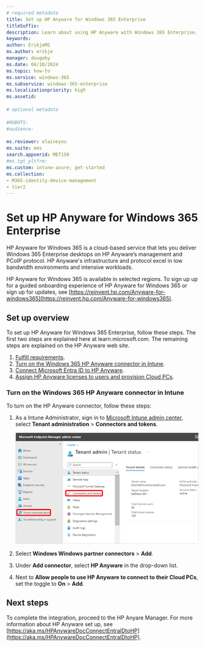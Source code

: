 ```yaml
---
# required metadata
title: Set up HP Anyware for Windows 365 Enterprise
titleSuffix:
description: Learn about using HP Anyware with Windows 365 Enterprise.
keywords:
author: ErikjeMS  
ms.author: erikje
manager: dougeby
ms.date: 04/10/2024
ms.topic: how-to
ms.service: windows-365
ms.subservice: windows-365-enterprise
ms.localizationpriority: high
ms.assetid: 

# optional metadata

#ROBOTS:
#audience:

ms.reviewer: elaineyou    
ms.suite: ems
search.appverid: MET150
#ms.tgt_pltfrm:
ms.custom: intune-azure; get-started
ms.collection:
- M365-identity-device-management
- tier2
---
```


# Set up HP Anyware for Windows 365 Enterprise

HP Anyware for Windows 365 is a cloud-based service that lets you deliver Windows 365 Enterprise desktops on HP Anyware’s management and PCoIP protocol. HP Anyware's infrastructure and protocol excel in low bandwidth environments and intensive workloads.

HP Anyware for Windows 365 is available in selected regions. To sign up up for a guided onboarding experience of HP Anyware for Windows 365 or sign up for updates, see [https://reinvent.hp.com/Anyware-for-windows365](https://reinvent.hp.com/Anyware-for-windows365).

## Set up overview

To set up HP Anyware for Windows 365 Enterprise, follow these steps. The first two steps are explained here at learn.microsoft.com. The remaining steps are explained on the HP Anyware web site.

1. [Fulfill requirements](hp-anyware-requirements.md).
2. [Turn on the Windows 365 HP Anyware connector in Intune](#turn-on-the-windows-365-hp-anyware-connector-in-intune).
4. [Connect Microsoft Entra ID to HP Anyware](https://aka.ms/HPAnywareDocConnectEntraIDtoHP).
5. [Assign HP Anyware licenses to users and provision Cloud PCs](https://aka.ms/HPAnywareDocAssignHPLic).

### Turn on the Windows 365 HP Anyware connector in Intune

To turn on the HP Anyware connector, follow these steps:

1. As a Intune Administrator, sign in to [Microsoft Intune admin center](https://go.microsoft.com/fwlink/?linkid=2109431), select **Tenant administration** > **Connectors and tokens**.

   ![Screenshot of navigating to Connectors and tokens](./media/set-up-citrix/connectors-tokens.png)

2. Select **Windows Windows partner connectors** > **Add**.
3. Under **Add connector**, select **HP Anyware** in the drop-down list.
4. Next to **Allow people to use HP Anyware to connect to their Cloud PCs**, set the toggle to **On** > **Add**.

<!-- ########################## -->
## Next steps

To complete the integration, proceed to the HP Anyare Manager. For more information about HP Anyware set up, see [https://aka.ms/HPAnywareDocConnectEntraIDtoHP](https://aka.ms/HPAnywareDocConnectEntraIDtoHP).
